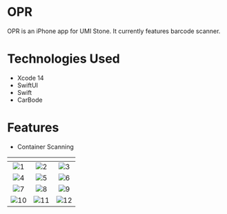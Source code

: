 # OPR
OPR is an iPhone app for UMI Stone. It currently features barcode scanner.
# Technologies Used
* Xcode 14
* SwiftUI 
* Swift
* CarBode
# Features
* Container Scanning

 ![]() | ![]() | ![]() 
:-------------------------:|:-------------------------:|:-------------------------:
![1](http://tinyurl.com/38kcma2x) | ![2](http://tinyurl.com/yep95pc5) | ![3](http://tinyurl.com/2ccd8t5k)
![4](http://tinyurl.com/epn69z67) | ![5](http://tinyurl.com/kvy93sje) | ![6](http://tinyurl.com/4wmanr99)
![7](http://tinyurl.com/3pswrzy4) | ![8](http://tinyurl.com/mszbaupb) | ![9](http://tinyurl.com/bdrhft6y)
![10](http://tinyurl.com/2thn8hmn) | ![11](http://tinyurl.com/mrxn88rx) | ![12](http://tinyurl.com/36tfy8bv)
